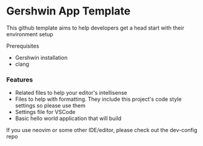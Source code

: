 # Gershwin App Template

This github template aims to help developers get a head start with their environment setup

Prerequisites

- Gershwin installation
- clang


### Features

- Related files to help your editor's intellisense
- Files to help with formatting. They include this project's code style settings so please use them
- Settings file for VSCode
- Basic hello world application that will build

If you use neovim or some other IDE/editor, please check out the dev-config repo
